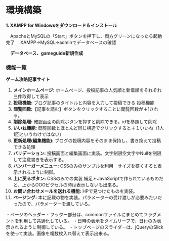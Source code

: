 # 環境構築

**1. XAMPP for Windowsをダウンロード＆インストール**

　ApacheとMySQLの「Start」ボタンを押下し、両方グリーンになったら起動完了
　XAMPP→MySQL→adminでデータベースの確認

　**データベース、gameguide新規作成**


###  機能一覧

**ゲーム攻略記事サイト**

1. **メインホームページ:** ホームページ、投稿記事の人気順と新着順をそれぞれ三件取得して表示
2. **投稿機能:** ブログ記事のタイトルと内容を入力して投稿できる 投稿機能
3. **閲覧回数:**【記事を読む】ボタンをクリックすることに閲覧回数が＋1される。
4. **削除処理:** 確認画面の削除ボタンを押すと削除できる。idを参照して削除
5. **いいね機能:** 閲覧回数とほとんど同じ構造でクリックすると＋１いいね（1人1回というわけではない）
6. **更新処理(編集機能):** ブログの投稿内容をそのまま保持し、書き換えて投稿できる処理
7. **バリデーション:** 投稿画面と編集画面に実装。文字制限空文字やNullを制限して注意書きを表示する。
8. **ハンバーガーメニュー:** CSSのみのサンプルを利用　サイズを狭くすると表示されるように制御。
9. **上に戻るボタン:** CSSのみでの実装 補足＊JavaScriptで作られているものだと、上からOOOピクセルの時は表示しないも出来る。
10. **お問い合わせメールを送れる機能:** HPで見つけたものを実装。
11. **ページング:** 本に記載の物を実装。パラメーターの受け渡しが必要みたいだったので、パラメーターを渡している。 


・ページのヘッダー・フッター部分は、commonファイルにまとめてフラグメントを利用して共通化している。 
・日時の表示をタイムリーフで、日付のみ表示されるように制御している。 
・トップページのスライダーは、jQueryのSlickを使って実装。画像を複数枚入れ替えて表示出来る。